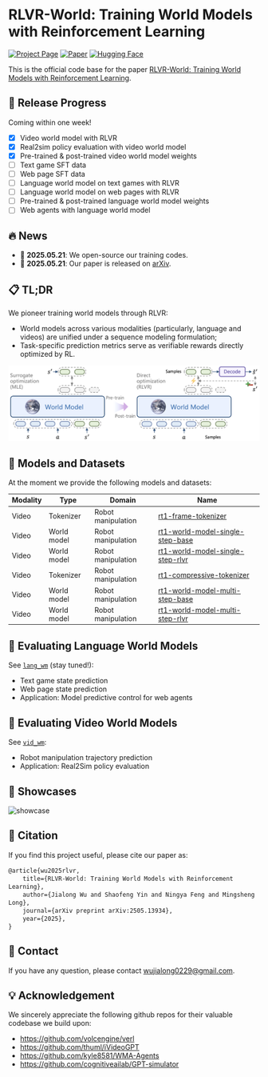 # RLVR-World: Training World Models with Reinforcement Learning

[![Project Page](https://img.shields.io/badge/Project_Page-blue)](https://thuml.github.io/RLVR-World/) [![Paper](https://img.shields.io/badge/arXiv-Paper-b31b1b.svg)](https://arxiv.org/abs/2505.13934) [![Hugging Face](https://img.shields.io/badge/Hugging_Face-Models_&_Datasets-F8D44E.svg)](https://huggingface.co/collections/thuml/rlvr-world-682f331c75a904b8febc366a)

This is the official code base for the paper [RLVR-World: Training World Models with Reinforcement Learning](https://arxiv.org/abs/2505.13934).

## 🚀 Release Progress

Coming within one week!

- [x] Video world model with RLVR
- [x] Real2sim policy evaluation with video world model
- [x] Pre-trained & post-trained video world model weights
- [ ] Text game SFT data
- [ ] Web page SFT data
- [ ] Language world model on text games with RLVR
- [ ] Language world model on web pages with RLVR
- [ ] Pre-trained & post-trained language world model weights
- [ ] Web agents with language world model

## 🔥 News

- 🚩 **2025.05.21**: We open-source our training codes.
- 🚩 **2025.05.21**: Our paper is released on [arXiv](https://arxiv.org/abs/2505.13934).

## 📋 TL;DR

We pioneer training world models through RLVR:

- World models across various modalities (particularly, language and videos) are unified under a sequence modeling formulation;
- Task-specific prediction metrics serve as verifiable rewards directly optimized by RL.

![concept](assets/concept.png)

## 🤗 Models and Datasets

At the moment we provide the following models and datasets:

| Modality | Type        | Domain             | Name                                                         |
| -------- | ----------- | ------------------ | ------------------------------------------------------------ |
| Video    | Tokenizer   | Robot manipulation | [rt1-frame-tokenizer](https://huggingface.co/thuml/rt1-frame-tokenizer) |
| Video    | World model | Robot manipulation | [rt1-world-model-single-step-base](https://huggingface.co/thuml/rt1-world-model-single-step-base) |
| Video    | World model | Robot manipulation | [rt1-world-model-single-step-rlvr](https://huggingface.co/thuml/rt1-world-model-single-step-rlvr) |
| Video    | Tokenizer   | Robot manipulation | [rt1-compressive-tokenizer](https://huggingface.co/thuml/rt1-compressive-tokenizer) |
| Video    | World model | Robot manipulation | [rt1-world-model-multi-step-base](https://huggingface.co/thuml/rt1-world-model-multi-step-base) |
| Video    | World model | Robot manipulation | [rt1-world-model-multi-step-rlvr](https://huggingface.co/thuml/rt1-world-model-multi-step-rlvr) |

## 💬 Evaluating Language World Models

See [`lang_wm`](/lang_wm) (stay tuned!):

- Text game state prediction
- Web page state prediction
- Application: Model predictive control for web agents

## 🎇 Evaluating Video World Models

See [`vid_wm`](/vid_wm):

- Robot manipulation trajectory prediction
- Application: Real2Sim policy evaluation

## 🎥 Showcases

![showcase](assets/showcase.png)

## 📜 Citation

If you find this project useful, please cite our paper as:

```
@article{wu2025rlvr,
    title={RLVR-World: Training World Models with Reinforcement Learning}, 
    author={Jialong Wu and Shaofeng Yin and Ningya Feng and Mingsheng Long},
    journal={arXiv preprint arXiv:2505.13934},
    year={2025},
}
```

## 🤝 Contact

If you have any question, please contact wujialong0229@gmail.com.

## 💡 Acknowledgement

We sincerely appreciate the following github repos for their valuable codebase we build upon:

- https://github.com/volcengine/verl
- https://github.com/thuml/iVideoGPT
- https://github.com/kyle8581/WMA-Agents
- https://github.com/cognitiveailab/GPT-simulator
